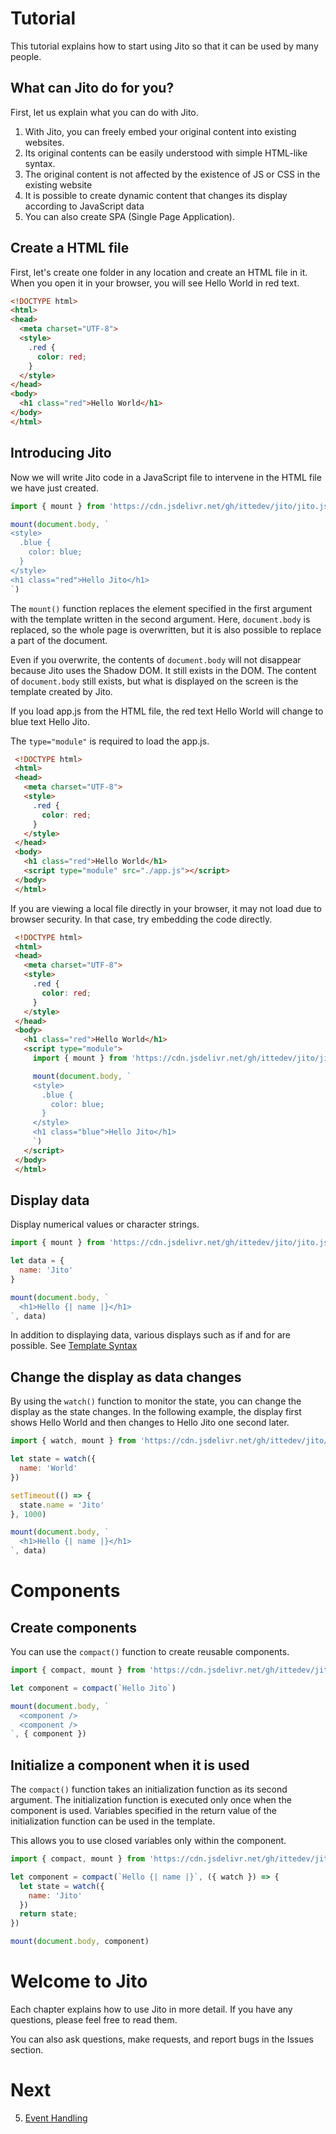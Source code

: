 # Tutorial

This tutorial explains how to start using Jito so that it can be used by many people.

## What can Jito do for you?

First, let us explain what you can do with Jito.

1. With Jito, you can freely embed your original content into existing websites.
2. Its original contents can be easily understood with simple HTML-like syntax.
3. The original content is not affected by the existence of JS or CSS in the existing website
4. It is possible to create dynamic content that changes its display according to JavaScript data
5. You can also create SPA (Single Page Application).

## Create a HTML file

First, let's create one folder in any location and create an HTML file in it.
When you open it in your browser, you will see Hello World in red text.

```html
<!DOCTYPE html>
<html>
<head>
  <meta charset="UTF-8">
  <style>
    .red {
      color: red;
    }
  </style>
</head>
<body>
  <h1 class="red">Hello World</h1>
</body>
</html>
```

## Introducing Jito

Now we will write Jito code in a JavaScript file to intervene in the HTML file we have just created.

```js
import { mount } from 'https://cdn.jsdelivr.net/gh/ittedev/jito/jito.js'

mount(document.body, `
<style>
  .blue {
    color: blue;
  }
</style>
<h1 class="red">Hello Jito</h1>
`)
```

The `mount()` function replaces the element specified in the first argument with the template written in the second argument. Here, `document.body` is replaced, so the whole page is overwritten, but it is also possible to replace a part of the document.

Even if you overwrite, the contents of `document.body` will not disappear because Jito uses the Shadow DOM. It still exists in the DOM. The content of `document.body` still exists, but what is displayed on the screen is the template created by Jito.

If you load app.js from the HTML file, the red text Hello World will change to blue text Hello Jito.

The `type="module"` is required to load the app.js.

```html
 <!DOCTYPE html>
 <html>
 <head>
   <meta charset="UTF-8">
   <style>
     .red {
       color: red;
     }
   </style>
 </head>
 <body>
   <h1 class="red">Hello World</h1>
   <script type="module" src="./app.js"></script>
 </body>
 </html>
```

If you are viewing a local file directly in your browser, it may not load due to browser security.
In that case, try embedding the code directly.

```html
 <!DOCTYPE html>
 <html>
 <head>
   <meta charset="UTF-8">
   <style>
     .red {
       color: red;
     }
   </style>
 </head>
 <body>
   <h1 class="red">Hello World</h1>
   <script type="module">
     import { mount } from 'https://cdn.jsdelivr.net/gh/ittedev/jito/jito.js'

     mount(document.body, `
     <style>
       .blue {
         color: blue;
       }
     </style>
     <h1 class="blue">Hello Jito</h1>
     `)
   </script>
 </body>
 </html>
```

## Display data

Display numerical values or character strings.

```js
import { mount } from 'https://cdn.jsdelivr.net/gh/ittedev/jito/jito.js'

let data = {
  name: 'Jito'
}

mount(document.body, `
  <h1>Hello {| name |}</h1>
`, data)
```

In addition to displaying data, various displays such as if and for are possible. See [Template Syntax](./Template.md)

## Change the display as data changes

By using the `watch()` function to monitor the state, you can change the display as the state changes.
In the following example, the display first shows Hello World and then changes to Hello Jito one second later.

```js
import { watch, mount } from 'https://cdn.jsdelivr.net/gh/ittedev/jito/jito.js'

let state = watch({
  name: 'World'
})

setTimeout(() => {
  state.name = 'Jito'
}, 1000)

mount(document.body, `
  <h1>Hello {| name |}</h1>
`, data)
```


# Components

## Create components

You can use the `compact()` function to create reusable components.

```js
import { compact, mount } from 'https://cdn.jsdelivr.net/gh/ittedev/jito/jito.js'

let component = compact(`Hello Jito`)

mount(document.body, `
  <component />
  <component />
`, { component })
```

## Initialize a component when it is used

The `compact()` function takes an initialization function as its second argument. The initialization function is executed only once when the component is used.
Variables specified in the return value of the initialization function can be used in the template.

This allows you to use closed variables only within the component.

```js:component.js
import { compact, mount } from 'https://cdn.jsdelivr.net/gh/ittedev/jito/jito.js'

let component = compact(`Hello {| name |}`, ({ watch }) => {
  let state = watch({
    name: 'Jito'
  })
  return state;
})

mount(document.body, component)
```

# Welcome to Jito

Each chapter explains how to use Jito in more detail. If you have any questions, please feel free to read them.

You can also ask questions, make requests, and report bugs in the Issues section.

# Next

5. [Event Handling](./Event_handling.md)